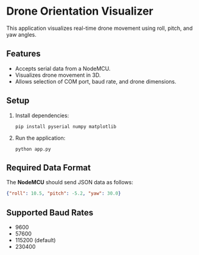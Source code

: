 # Drone Orientation Visualizer

This application visualizes real-time drone movement using roll, pitch, and yaw angles.

## Features
- Accepts serial data from a NodeMCU.
- Visualizes drone movement in 3D.
- Allows selection of COM port, baud rate, and drone dimensions.

## Setup
1. Install dependencies:  
   ```
   pip install pyserial numpy matplotlib
   ```
2. Run the application:  
   ```
   python app.py
   ```

## Required Data Format
The **NodeMCU** should send JSON data as follows:
```json
{"roll": 10.5, "pitch": -5.2, "yaw": 30.0}
```

## Supported Baud Rates
- 9600  
- 57600  
- 115200 (default)  
- 230400  

